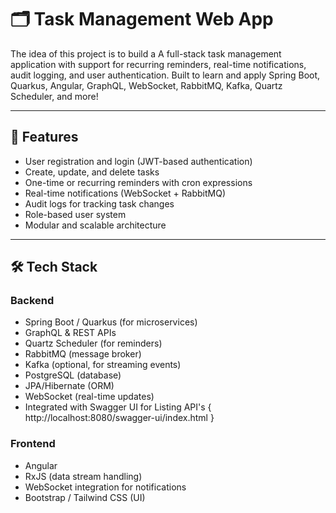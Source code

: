 # 🗂️ Task Management Web App

The idea of this project is to build a A full-stack task management application with support for recurring reminders, real-time notifications, audit logging, and user authentication. Built to learn and apply Spring Boot, 
Quarkus, Angular, GraphQL, WebSocket, RabbitMQ, Kafka, Quartz Scheduler, and more!

---

## 🚀 Features

- User registration and login (JWT-based authentication)
- Create, update, and delete tasks
- One-time or recurring reminders with cron expressions
- Real-time notifications (WebSocket + RabbitMQ)
- Audit logs for tracking task changes
- Role-based user system
- Modular and scalable architecture

---

## 🛠 Tech Stack

### Backend
- Spring Boot / Quarkus (for microservices)
- GraphQL & REST APIs
- Quartz Scheduler (for reminders)
- RabbitMQ (message broker)
- Kafka (optional, for streaming events)
- PostgreSQL (database)
- JPA/Hibernate (ORM)
- WebSocket (real-time updates)
- Integrated with Swagger UI for Listing API's { http://localhost:8080/swagger-ui/index.html }

### Frontend
- Angular
- RxJS (data stream handling)
- WebSocket integration for notifications
- Bootstrap / Tailwind CSS (UI)
